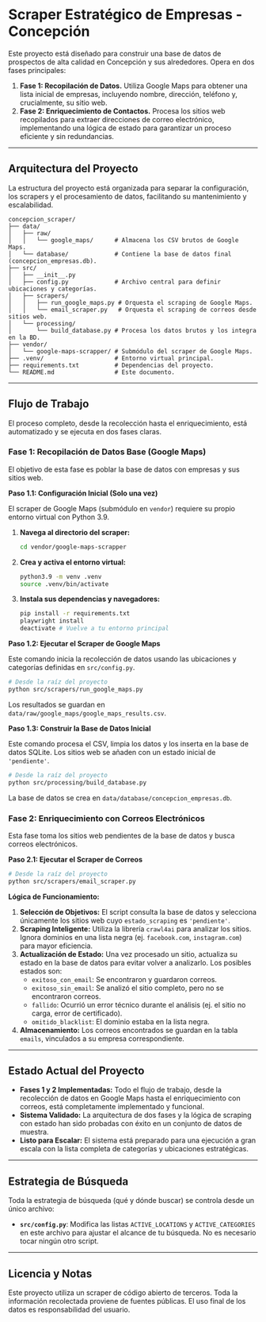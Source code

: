 # Scraper Estratégico de Empresas - Concepción

Este proyecto está diseñado para construir una base de datos de prospectos de alta calidad en Concepción y sus alrededores. Opera en dos fases principales:

1.  **Fase 1: Recopilación de Datos.** Utiliza Google Maps para obtener una lista inicial de empresas, incluyendo nombre, dirección, teléfono y, crucialmente, su sitio web.
2.  **Fase 2: Enriquecimiento de Contactos.** Procesa los sitios web recopilados para extraer direcciones de correo electrónico, implementando una lógica de estado para garantizar un proceso eficiente y sin redundancias.

---

## Arquitectura del Proyecto

La estructura del proyecto está organizada para separar la configuración, los scrapers y el procesamiento de datos, facilitando su mantenimiento y escalabilidad.

```
concepcion_scraper/
├── data/
│   ├── raw/
│   │   └── google_maps/      # Almacena los CSV brutos de Google Maps.
│   └── database/             # Contiene la base de datos final (concepcion_empresas.db).
├── src/
│   ├── __init__.py
│   ├── config.py             # Archivo central para definir ubicaciones y categorías.
│   ├── scrapers/
│   │   ├── run_google_maps.py # Orquesta el scraping de Google Maps.
│   │   └── email_scraper.py   # Orquesta el scraping de correos desde sitios web.
│   └── processing/
│       └── build_database.py # Procesa los datos brutos y los integra en la BD.
├── vendor/
│   └── google-maps-scrapper/ # Submódulo del scraper de Google Maps.
├── .venv/                    # Entorno virtual principal.
├── requirements.txt          # Dependencias del proyecto.
└── README.md                 # Este documento.
```

---

## Flujo de Trabajo

El proceso completo, desde la recolección hasta el enriquecimiento, está automatizado y se ejecuta en dos fases claras.

### Fase 1: Recopilación de Datos Base (Google Maps)

El objetivo de esta fase es poblar la base de datos con empresas y sus sitios web.

**Paso 1.1: Configuración Inicial (Solo una vez)**

El scraper de Google Maps (submódulo en `vendor`) requiere su propio entorno virtual con Python 3.9.

1.  **Navega al directorio del scraper:**
    ```bash
    cd vendor/google-maps-scrapper
    ```
2.  **Crea y activa el entorno virtual:**
    ```bash
    python3.9 -m venv .venv
    source .venv/bin/activate
    ```
3.  **Instala sus dependencias y navegadores:**
    ```bash
    pip install -r requirements.txt
    playwright install
    deactivate # Vuelve a tu entorno principal
    ```

**Paso 1.2: Ejecutar el Scraper de Google Maps**

Este comando inicia la recolección de datos usando las ubicaciones y categorías definidas en `src/config.py`.

```bash
# Desde la raíz del proyecto
python src/scrapers/run_google_maps.py
```
Los resultados se guardan en `data/raw/google_maps/google_maps_results.csv`.

**Paso 1.3: Construir la Base de Datos Inicial**

Este comando procesa el CSV, limpia los datos y los inserta en la base de datos SQLite. Los sitios web se añaden con un estado inicial de `'pendiente'`.

```bash
# Desde la raíz del proyecto
python src/processing/build_database.py
```
La base de datos se crea en `data/database/concepcion_empresas.db`.

### Fase 2: Enriquecimiento con Correos Electrónicos

Esta fase toma los sitios web pendientes de la base de datos y busca correos electrónicos.

**Paso 2.1: Ejecutar el Scraper de Correos**

```bash
# Desde la raíz del proyecto
python src/scrapers/email_scraper.py
```

**Lógica de Funcionamiento:**

1.  **Selección de Objetivos:** El script consulta la base de datos y selecciona únicamente los sitios web cuyo `estado_scraping` es `'pendiente'`.
2.  **Scraping Inteligente:** Utiliza la librería `crawl4ai` para analizar los sitios. Ignora dominios en una lista negra (ej. `facebook.com`, `instagram.com`) para mayor eficiencia.
3.  **Actualización de Estado:** Una vez procesado un sitio, actualiza su estado en la base de datos para evitar volver a analizarlo. Los posibles estados son:
    *   `exitoso_con_email`: Se encontraron y guardaron correos.
    *   `exitoso_sin_email`: Se analizó el sitio completo, pero no se encontraron correos.
    *   `fallido`: Ocurrió un error técnico durante el análisis (ej. el sitio no carga, error de certificado).
    *   `omitido_blacklist`: El dominio estaba en la lista negra.
4.  **Almacenamiento:** Los correos encontrados se guardan en la tabla `emails`, vinculados a su empresa correspondiente.

---

## Estado Actual del Proyecto

*   **Fases 1 y 2 Implementadas:** Todo el flujo de trabajo, desde la recolección de datos en Google Maps hasta el enriquecimiento con correos, está completamente implementado y funcional.
*   **Sistema Validado:** La arquitectura de dos fases y la lógica de scraping con estado han sido probadas con éxito en un conjunto de datos de muestra.
*   **Listo para Escalar:** El sistema está preparado para una ejecución a gran escala con la lista completa de categorías y ubicaciones estratégicas.

---

## Estrategia de Búsqueda

Toda la estrategia de búsqueda (qué y dónde buscar) se controla desde un único archivo:

-   **`src/config.py`**: Modifica las listas `ACTIVE_LOCATIONS` y `ACTIVE_CATEGORIES` en este archivo para ajustar el alcance de tu búsqueda. No es necesario tocar ningún otro script.

---

## Licencia y Notas

Este proyecto utiliza un scraper de código abierto de terceros. Toda la información recolectada proviene de fuentes públicas. El uso final de los datos es responsabilidad del usuario.
